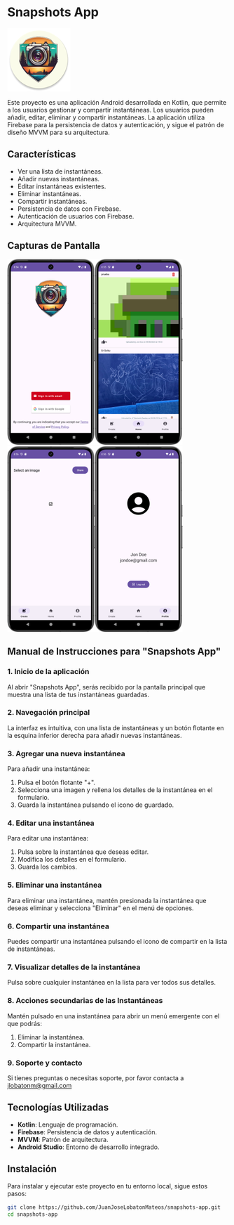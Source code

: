 # Snapshots App 
<img src="https://github.com/JuanJoseLobatonMateos/Snapshots/blob/main/app/src/main/res/mipmap-xxhdpi/ic_launcher_round.webp" alt="Icono de la App"> 

Este proyecto es una aplicación Android desarrollada en Kotlin, que permite a los usuarios gestionar y compartir instantáneas. Los usuarios pueden añadir, editar, eliminar y compartir instantáneas. La aplicación utiliza Firebase para la persistencia de datos y autenticación, y sigue el patrón de diseño MVVM para su arquitectura.

## Características

- Ver una lista de instantáneas.
- Añadir nuevas instantáneas.
- Editar instantáneas existentes.
- Eliminar instantáneas.
- Compartir instantáneas.
- Persistencia de datos con Firebase.
- Autenticación de usuarios con Firebase.
- Arquitectura MVVM.

## Capturas de Pantalla

<img src="media/Screenshot1.png" width="200" alt="Screenshot 1"><img src="media/Screenshot2.png" width="200" alt="Screenshot 2"><img src="media/Screenshot3.png" width="200" alt="Screenshot 3"><img src="media/Screenshot4.png" width="200" alt="Screenshot 4">

## Manual de Instrucciones para "Snapshots App"

### 1. Inicio de la aplicación
Al abrir "Snapshots App", serás recibido por la pantalla principal que muestra una lista de tus instantáneas guardadas.

### 2. Navegación principal
La interfaz es intuitiva, con una lista de instantáneas y un botón flotante en la esquina inferior derecha para añadir nuevas instantáneas.

### 3. Agregar una nueva instantánea
Para añadir una instantánea:
1. Pulsa el botón flotante "+".
2. Selecciona una imagen y rellena los detalles de la instantánea en el formulario.
3. Guarda la instantánea pulsando el icono de guardado.

### 4. Editar una instantánea
Para editar una instantánea:
1. Pulsa sobre la instantánea que deseas editar.
2. Modifica los detalles en el formulario.
3. Guarda los cambios.

### 5. Eliminar una instantánea
Para eliminar una instantánea, mantén presionada la instantánea que deseas eliminar y selecciona "Eliminar" en el menú de opciones.

### 6. Compartir una instantánea
Puedes compartir una instantánea pulsando el icono de compartir en la lista de instantáneas.

### 7. Visualizar detalles de la instantánea
Pulsa sobre cualquier instantánea en la lista para ver todos sus detalles.

### 8. Acciones secundarias de las Instantáneas
Mantén pulsado en una instantánea para abrir un menú emergente con el que podrás:
1. Eliminar la instantánea.
2. Compartir la instantánea.

### 9. Soporte y contacto
Si tienes preguntas o necesitas soporte, por favor contacta a jlobatonm@gmail.com

## Tecnologías Utilizadas

- **Kotlin**: Lenguaje de programación.
- **Firebase**: Persistencia de datos y autenticación.
- **MVVM**: Patrón de arquitectura.
- **Android Studio**: Entorno de desarrollo integrado.

## Instalación

Para instalar y ejecutar este proyecto en tu entorno local, sigue estos pasos:

```bash
git clone https://github.com/JuanJoseLobatonMateos/snapshots-app.git
cd snapshots-app
